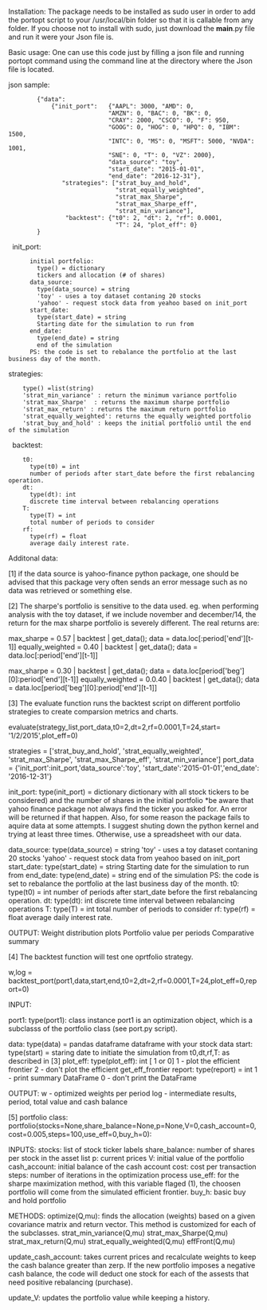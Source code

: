 
Installation:
    The package needs to be installed as sudo user in order to add the portopt script to your /usr/local/bin folder so that it is callable from any folder. If you choose not to install with sudo, just download the __main__.py file and run it were your Json file is.


Basic usage:
    One can use this code just by filling a json file and running portopt command using the command line at the directory where the Json file is located.

json sample:


            {"data":
                {"init_port":   {"AAPL": 3000, "AMD": 0,
                                "AMZN": 0, "BAC": 0, "BK": 0,
                                "CRAY": 2000, "CSCO": 0, "F": 950,
                                "GOOG": 0, "HOG": 0, "HPQ": 0, "IBM": 1500,
                                "INTC": 0, "MS": 0, "MSFT": 5000, "NVDA": 1001,
                                "SNE": 0, "T": 0, "VZ": 2000},
                                "data_source": "toy",
                                "start_date": "2015-01-01",
                                "end_date": "2016-12-31"},
                   "strategies": ["strat_buy_and_hold",
                                  "strat_equally_weighted",
                                  "strat_max_Sharpe",
                                  "strat_max_Sharpe_eff",
                                  "strat_min_variance"],
                    "backtest": {"t0": 2, "dt": 2, "rf": 0.0001,
                                  "T": 24, "plot_eff": 0}
            }
  
  
init_port:
     
     
          initial portfolio:
            type() = dictionary
            tickers and allocation (# of shares)
          data_source:
            type(data_source) = string
            'toy' - uses a toy dataset contaning 20 stocks
            'yahoo' - request stock data from yeahoo based on init_port
          start_date:
            type(start_date) = string
            Starting date for the simulation to run from
          end_date:
            type(end_date) = string
            end of the simulation
          PS: the code is set to rebalance the portfolio at the last business day of the month.

 strategies:
    
    
        type() =list(string)
        'strat_min_variance' : return the minimum variance portfolio
        'strat_max_Sharpe'  : returns the maximum sharpe portfolio
        'strat_max_return' : returns the maximum return portfolio
        'strat_equally_weighted': returns the equally weighted portfolio
        'strat_buy_and_hold' : keeps the initial portfolio until the end of the simulation

   backtest:    

        t0:
          type(t0) = int
          number of periods after start_date before the first rebalancing operation.
        dt:
          type(dt): int
          discrete time interval between rebalancing operations
        T:
          type(T) = int
          total number of periods to consider
        rf:
          type(rf) = float
          average daily interest rate.

 
Additonal data:

[1] if the data source is yahoo-finance python package, one should be advised that this package
very often sends an error message such as no data was retrieved or something else.

[2] The sharpe's portfolio is sensitive to the data used. eg. when performing analysis with the toy dataset, if we include november and december/14, the return for the max sharpe portfolio is severely different. The real returns are:

max_sharpe = 0.57 | backtest | get_data(); data = data.loc[:period['end'][t-1]]
equally_weighted = 0.40 | backtest | get_data(); data = data.loc[:period['end'][t-1]]

max_sharpe = 0.30 | backtest | get_data(); data = data.loc[period['beg'][0]:period['end'][t-1]]
equally_weighted = 0.0.40 | backtest | get_data(); data = data.loc[period['beg'][0]:period['end'][t-1]]

[3] The evaluate function runs the backtest script on different portfolio strategies to create comparsion metrics and charts.

evaluate(strategy_list,port_data,t0=2,dt=2,rf=0.0001,T=24,start= '1/2/2015',plot_eff=0)

  strategies = ['strat_buy_and_hold',
                  'strat_equally_weighted',
                  'strat_max_Sharpe',
                  'strat_max_Sharpe_eff',
                  'strat_min_variance']
  port_data = {'init_port':init_port,'data_source':'toy',
  'start_date':'2015-01-01','end_date': '2016-12-31'}

  init_port:
    type(init_port) = dictionary
    dictionary with all stock tickers to be considered) and the number of shares in the initial portfolio
    *be aware that yahoo finance package not always find the ticker you asked for. An error will be returned if that happen. Also, for some reason the package fails to aquire data at some attempts. I suggest shuting down the python kernel and trying at least three times. Otherwise, use a spreadsheet with our data.

  data_source:
    type(data_source) = string
    'toy' - uses a toy dataset contaning 20 stocks
    'yahoo' - request stock data from yeahoo based on init_port
  start_date:
    type(start_date) = string
    Starting date for the simulation to run from
  end_date:
    type(end_date) = string
    end of the simulation
  PS: the code is set to rebalance the portfolio at the last business day of the month.
t0:
  type(t0) = int
  number of periods after start_date before the first rebalancing operation.
dt:
  type(dt): int
  discrete time interval between rebalancing operations
T:
  type(T) = int
  total number of periods to consider
rf:
  type(rf) = float
  average daily interest rate.

OUTPUT:
  Weight distribution plots
  Portfolio value per periods
  Comparative summary

[4] The backtest function will test one oprtfolio strategy.

w,log = backtest_port(port1,data,start,end,t0=2,dt=2,rf=0.0001,T=24,plot_eff=0,report=0)

INPUT:

  port1:
    type(port1): class instance
    port1 is an optimization object, which is a subclasss of the portfolio class (see port.py script).

  data:
    type(data) = pandas dataframe
    dataframe with your stock data
  start:
    type(start) = staring
    date to initiate the simulation from
  t0,dt,rf,T:
    as described in [3]
  plot_eff:
    type(plot_eff): int [ 1 or 0]
    1 - plot the efficient frontier
    2 - don't plot the efficient get_eff_frontier
  report:
    type(report) = int
    1 - print summary DataFrame
    0 - don't print the DataFrame

OUTPUT:
  w - optimized weights per period
  log - intermediate results, period, total value and cash balance

[5] portfolio class:
portfolio(stocks=None,share_balance=None,p=None,V=0,cash_account=0,cost=0.005,steps=100,use_eff=0,buy_h=0):

INPUTS:
  stocks: list of stock ticker labels
    share_balance: number of shares per stock in the asset list
  p: current prices
  V: initial value of the portfolio
  cash_account: initial balance of the cash account
  cost: cost per transaction
  steps: number of iterations in the optimization       process
  use_eff: for the sharpe maximization method, with this variable flaged (1), the choosen portfolio will come from the simulated efficient frontier.
  buy_h: basic buy and hold portfolio

METHODS:
  optimize(Q,mu): finds the allocation (weights) based on a given covariance matrix and return vector. This method is customized for each of the subclasses.
    strat_min_variance(Q,mu)
    strat_max_Sharpe(Q,mu)
    strat_max_return(Q,mu)
    strat_equally_weighted(Q,mu)
    effFront(Q,mu)

  update_cash_account: takes current prices and recalculate weights to keep the cash balance greater than zerp. If the new portfolio imposes a
  negative cash balance, the code will deduct one stock for each of the assests that need positive rebalancing (purchase).

  update_V: updates the portfolio value while keeping a history.
